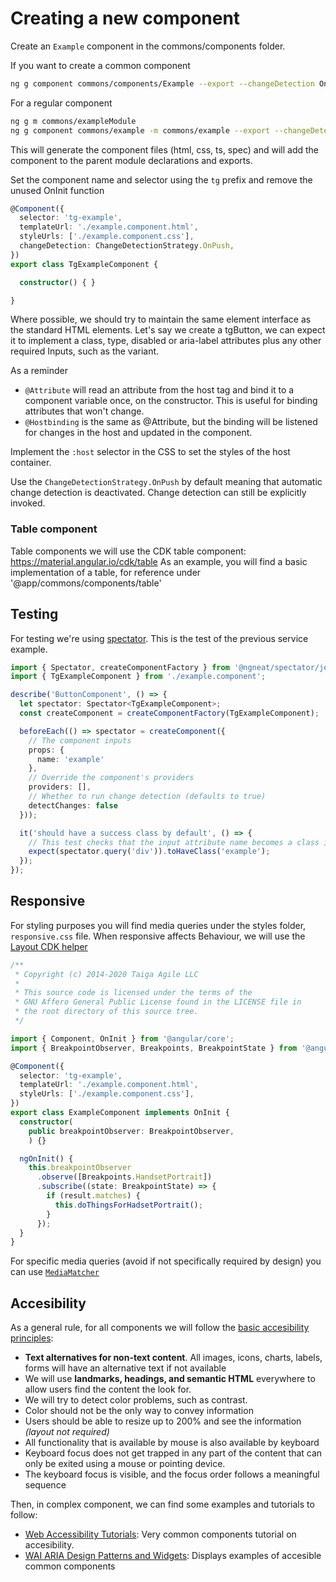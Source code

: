 # Creating a new component

Create an `Example` component in the commons/components folder.

If you want to create a common component
```bash
ng g component commons/components/Example --export --changeDetection OnPush
```

For a regular component 
```bash
ng g m commons/exampleModule
ng g component commons/example -m commons/example --export --changeDetection OnPush
```

This will generate the component files (html, css, ts, spec) and will add the component to the parent module declarations and exports.

Set the component name and selector using the `tg` prefix and remove the unused OnInit function

```ts
@Component({
  selector: 'tg-example',
  templateUrl: './example.component.html',
  styleUrls: ['./example.component.css'],
  changeDetection: ChangeDetectionStrategy.OnPush,
})
export class TgExampleComponent {

  constructor() { }

}
```
Where possible, we should try to maintain the same element interface as the standard HTML elements. Let's say we create a tgButton, we can expect it to implement a class, type, disabled or aria-label attributes plus any other required Inputs, such as the variant.

As a reminder

- `@Attribute` will read an attribute from the host tag and bind it to a component variable once, on the constructor. This is useful for binding attributes that won't change.
- `@Hostbinding` is the same as @Attribute, but the binding will be listened for changes in the host and updated in the component.

Implement the `:host` selector in the CSS to set the styles of the host container.

Use the `ChangeDetectionStrategy.OnPush` by default meaning that automatic change detection is deactivated. Change detection can still be explicitly invoked.

### Table component

Table components we will use the CDK table component: https://material.angular.io/cdk/table
As an example, you will find a basic implementation of a table, for reference under '@app/commons/components/table'

## Testing

For testing we're using [spectator](https://github.com/ngneat/spectator). This is the test of the previous service example.

```ts
import { Spectator, createComponentFactory } from '@ngneat/spectator/jest';
import { TgExampleComponent } from './example.component';

describe('ButtonComponent', () => {
  let spectator: Spectator<TgExampleComponent>;
  const createComponent = createComponentFactory(TgExampleComponent);

  beforeEach(() => spectator = createComponent({
    // The component inputs
    props: {
      name: 'example'
    },
    // Override the component's providers
    providers: [],
    // Whether to run change detection (defaults to true)
    detectChanges: false
  }));

  it('should have a success class by default', () => {
    // This test checks that the input attribute name becomes a class in the component structure
    expect(spectator.query('div')).toHaveClass('example');
  });
});
```

## Responsive

For styling purposes you will find media queries under the styles folder, `responsive.css` file.
When responsive affects Behaviour, we will use the [Layout CDK helper](https://material.angular.io/cdk/layout/overview) 

```ts
/**
 * Copyright (c) 2014-2020 Taiga Agile LLC
 *
 * This source code is licensed under the terms of the
 * GNU Affero General Public License found in the LICENSE file in
 * the root directory of this source tree.
 */

import { Component, OnInit } from '@angular/core';
import { BreakpointObserver, Breakpoints, BreakpointState } from '@angular/cdk/layout';

@Component({
  selector: 'tg-example',
  templateUrl: './example.component.html',
  styleUrls: ['./example.component.css'],
})
export class ExampleComponent implements OnInit {
  constructor(
    public breakpointObserver: BreakpointObserver,
    ) {}

  ngOnInit() {
    this.breakpointObserver
      .observe([Breakpoints.HandsetPortrait])
      .subscribe((state: BreakpointState) => {
        if (result.matches) {
          this.doThingsForHadsetPortrait();
        }
      });
  }
}
```

For specific media queries (avoid if not specifically required by design) you can use [`MediaMatcher`](https://material.angular.io/cdk/layout/overview#mediamatcher)

## Accesibility

As a general rule, for all components we will follow the [basic accesibility principles](https://www.w3.org/WAI/fundamentals/accessibility-principles/):

  * **Text alternatives for non-text content**. All images, icons, charts, labels, forms will have an alternative text if not available
  * We will use **landmarks, headings, and semantic HTML** everywhere to allow users find the content the look for.
  * We will try to detect color problems, such as contrast. 
  * Color should not be the only way to convey information
  * Users should be able to resize up to 200% and see the information _(layout not required)_
  * All functionality that is available by mouse is also available by keyboard
  * Keyboard focus does not get trapped in any part of the content that can only be exited using a mouse or pointing device.
  * The keyboard focus is visible, and the focus order follows a meaningful sequence

Then, in complex component, we can find some examples and tutorials to follow:

  * [Web Accessibility Tutorials](https://www.w3.org/WAI/tutorials/): Very common components tutorial on accesibility.
  * [WAI ARIA Design Patterns and Widgets](https://w3c.github.io/aria-practices/): Displays examples of accesible common components
